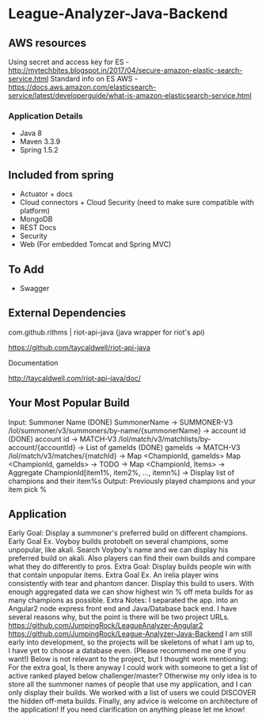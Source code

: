 # League-Analyzer-Java-Backend

## AWS resources
Using secret and access key for ES - http://mytechbites.blogspot.in/2017/04/secure-amazon-elastic-search-service.html
Standard info on ES AWS - https://docs.aws.amazon.com/elasticsearch-service/latest/developerguide/what-is-amazon-elasticsearch-service.html

### Application Details
- Java 8
- Maven 3.3.9
- Spring 1.5.2

## Included from spring
- Actuator + docs
- Cloud connectors + Cloud Security (need to make sure compatible with platform)
- MongoDB
- REST Docs
- Security
- Web (For embedded Tomcat and Spring MVC)


## To Add
- Swagger

## External Dependencies
com.github.rithms | riot-api-java (java wrapper for riot's api)

https://github.com/taycaldwell/riot-api-java

Documentation

http://taycaldwell.com/riot-api-java/doc/

## Your Most Popular Build
Input: Summoner Name
(DONE) SummonerName -> SUMMONER-V3 /lol/summoner/v3/summoners/by-name/{summonerName} -> account id
(DONE) account id -> MATCH-V3 /lol/match/v3/matchlists/by-account/{accountId} -> List of gameIds
(DONE) gameIds -> MATCH-V3 /lol/match/v3/matches/{matchId} -> Map <ChampionId, gameIds> 
Map <ChampionId, gameIds> -> TODO -> Map <ChampionId, Items>
-> Aggregate ChampionId[item1%, item2%, ..., itemn%]
-> Display list of champions and their item%s
Output: Previously played champions and your item pick %


Application
----------
Early Goal: Display a summoner's preferred build on different champions. Early Goal Ex. Voyboy builds protobelt on several champions, some unpopular, like akali. Search Voyboy's name and we can display his preferred build on akali. Also players can find their own builds and compare what they do differently to pros. Extra Goal: Display builds people win with that contain unpopular items. Extra Goal Ex. An irelia player wins consistently with tear and phantom dancer. Display this build to users. With enough aggregated data we can show highest win % off meta builds for as many champions as possible. Extra Notes: I separated the app. into an Angular2 node express front end and Java/Database back end. I have several reasons why, but the point is there will be two project URLs. https://github.com/JumpingRock/LeagueAnalyzer-Angular2 https://github.com/JumpingRock/League-Analyzer-Java-Backend I am still early into development, so the projects will be skeletons of what I am up to, I have yet to choose a database even. (Please recommend me one if you want!) Below is not relevant to the project, but I thought work mentioning: For the extra goal, Is there anyway I could work with someone to get a list of active ranked played below challenger/master? Otherwise my only idea is to store all the summoner names of people that use my application, and I can only display their builds. We worked with a list of users we could DISCOVER the hidden off-meta builds. Finally, any advice is welcome on architecture of the application! If you need clarification on anything please let me know!
